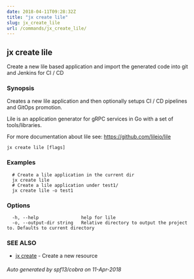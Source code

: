 ```yaml
---
date: 2018-04-11T09:28:32Z
title: "jx create lile"
slug: jx_create_lile
url: /commands/jx_create_lile/
---
```

## jx create lile

Create a new lile based application and import the generated code into git and Jenkins for CI / CD

### Synopsis

Creates a new lile application and then optionally setups CI / CD pipelines and GitOps promotion. 

Lile is an application generator for gRPC services in Go with a set of tools/libraries. 

For more documentation about lile see: https://github.com/lileio/lile

```
jx create lile [flags]
```

### Examples

```
  # Create a lile application in the current dir
  jx create lile
  # Create a lile application under test1/
  jx create lile -o test1
```

### Options

```
  -h, --help                help for lile
  -o, --output-dir string   Relative directory to output the project to. Defaults to current directory
```

### SEE ALSO

* [jx create](/commands/jx_create/)	 - Create a new resource

###### Auto generated by spf13/cobra on 11-Apr-2018
